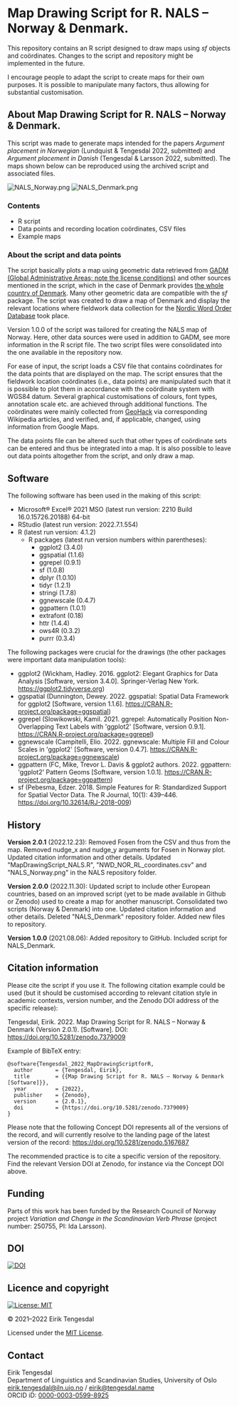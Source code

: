 # Map Drawing Script for R. NALS – Norway & Denmark.
This repository contains an R script designed to draw maps using *sf* objects and coördinates. Changes to the script and repository might be implemented in the future.

I encourage people to adapt the script to create maps for their own purposes. It is possible to manipulate many factors, thus allowing for substantial customisation.

## About Map Drawing Script for R. NALS – Norway & Denmark.
This script was made to generate maps intended for the papers *Argument placement in Norwegian* (Lundquist & Tengesdal 2022, submitted) and *Argument placement in Danish* (Tengesdal & Larsson 2022, submitted). The maps shown below can be reproduced using the archived script and associated files.

![NALS_Norway.png](https://github.com/EirikTengesdal/MapDrawingScriptforR/blob/main/NALS/NALS_Norway.png)
![NALS_Denmark.png](https://github.com/EirikTengesdal/MapDrawingScriptforR/blob/main/NALS/NALS_Denmark.png)

### Contents
* R script
* Data points and recording location coördinates, CSV files
* Example maps

### About the script and data points
The script basically plots a map using geometric data retrieved from [GADM (Global Administrative Areas; note the license conditions)](https://gadm.org/license.html) and other sources mentioned in the script, which in the case of Denmark provides [the whole country of Denmark](https://biogeo.ucdavis.edu/data/gadm3.6/gpkg/gadm36_DNK_gpkg.zip). Many other geometric data are compatible with the *sf* package. The script was created to draw a map of Denmark and display the relevant locations where fieldwork data collection for the [Nordic Word Order Database](https://www.hf.uio.no/iln/english/about/organization/text-laboratory/projects/nwd/index.html) took place.

Version 1.0.0 of the script was tailored for creating the NALS map of Norway. Here, other data sources were used in addition to GADM, see more information in the R script file. The two script files were consolidated into the one available in the repository now.

For ease of input, the script loads a CSV file that contains coördinates for the data points that are displayed on the map. The script ensures that the fieldwork location coördinates (i.e., data points) are manipulated such that it is possible to plot them in accordance with the coördinate system with WGS84 datum. Several graphical customisations of colours, font types, annotation scale etc. are achieved through additional functions. The coördinates were mainly collected from [GeoHack](https://geohack.toolforge.org/) via corresponding Wikipedia articles, and verified, and, if applicable, changed, using information from Google Maps.

The data points file can be altered such that other types of coördinate sets can be entered and thus be integrated into a map. It is also possible to leave out data points altogether from the script, and only draw a map.

## Software
The following software has been used in the making of this script:

* Microsoft® Excel® 2021 MSO (latest run version: 2210 Build 16.0.15726.20188) 64-bit
* RStudio (latest run version: 2022.7.1.554)
* R (latest run version: 4.1.2)
  * R packages (latest run version numbers within parentheses):
	  * ggplot2 (3.4.0)
	  * ggspatial (1.1.6)
	  * ggrepel (0.9.1)
	  * sf (1.0.8)
	  * dplyr (1.0.10)
	  * tidyr (1.2.1)
	  * stringi (1.7.8)
	  * ggnewscale (0.4.7)
	  * ggpattern (1.0.1)
	  * extrafont (0.18)
	  * httr (1.4.4)
	  * ows4R (0.3.2)
	  * purrr (0.3.4)

The following packages were crucial for the drawings (the other packages were important data manipulation tools):

* ggplot2 (Wickham, Hadley. 2016. ggplot2: Elegant Graphics for Data Analysis [Software, version 3.4.0]. Springer-Verlag New York. https://ggplot2.tidyverse.org)
* ggspatial (Dunnington, Dewey. 2022. ggspatial: Spatial Data Framework for ggplot2 [Software, version 1.1.6]. https://CRAN.R-project.org/package=ggspatial)
* ggrepel (Slowikowski, Kamil. 2021. ggrepel: Automatically Position Non-Overlapping Text Labels with 'ggplot2' [Software, version 0.9.1]. https://CRAN.R-project.org/package=ggrepel)
* ggnewscale (Campitelli, Elio. 2022. ggnewscale: Multiple Fill and Colour Scales in 'ggplot2' [Software, version 0.4.7]. https://CRAN.R-project.org/package=ggnewscale)
* ggpattern (FC, Mike, Trevor L. Davis & ggplot2 authors. 2022. ggpattern: 'ggplot2' Pattern Geoms [Software, version 1.0.1]. https://CRAN.R-project.org/package=ggpattern)
* sf (Pebesma, Edzer. 2018. Simple Features for R: Standardized Support for Spatial Vector Data. The R Journal, 10(1): 439–446. https://doi.org/10.32614/RJ-2018-009)

## History
**Version 2.0.1** (2022.12.23): Removed Fosen from the CSV and thus from the map. Removed nudge_x and nudge_y arguments for Fosen in Norway plot. Updated citation information and other details. Updated "MapDrawingScript_NALS.R", "NWD_NOR_RL_coordinates.csv" and "NALS_Norway.png" in the NALS repository folder.

**Version 2.0.0** (2022.11.30): Updated script to include other European countries, based on an improved script (yet to be made available in Github or Zenodo) used to create a map for another manuscript. Consolidated two scripts (Norway & Denmark) into one. Updated citation information and other details. Deleted "NALS_Denmark" repository folder. Added new files to repository.

**Version 1.0.0** (2021.08.06): Added repository to GitHub. Included script for NALS_Denmark.

## Citation information
Please cite the script if you use it. The following citation example could be used (but it should be customised according to relevant citation style in academic contexts, version number, and the Zenodo DOI address of the specific release):

Tengesdal, Eirik. 2022. Map Drawing Script for R. NALS – Norway & Denmark (Version 2.0.1). [Software]. DOI: https://doi.org/10.5281/zenodo.7379009

Example of BibTeX entry:
```
@software{Tengesdal_2022_MapDrawingScriptforR,
  author       = {Tengesdal, Eirik},
  title        = {{Map Drawing Script for R. NALS – Norway & Denmark [Software]}},
  year         = {2022},
  publisher    = {Zenodo},
  version      = {2.0.1},
  doi          = {https://doi.org/10.5281/zenodo.7379009}
}
```

Please note that the following Concept DOI represents all of the versions of the record, and will currently resolve to the landing page of the latest version of the record: https://doi.org/10.5281/zenodo.5167687

The recommended practice is to cite a specific version of the repository. Find the relevant Version DOI at Zenodo, for instance via the Concept DOI above.

## Funding
Parts of this work has been funded by the Research Council of Norway project *Variation and Change in the Scandinavian Verb Phrase* (project number: 250755, PI: Ida Larsson).

## DOI
[![DOI](https://zenodo.org/badge/393439333.svg)](https://zenodo.org/badge/latestdoi/393439333)

## Licence and copyright
[![License: MIT](https://img.shields.io/badge/License-MIT-yellow.svg)](https://opensource.org/licenses/MIT)

© 2021–2022 Eirik Tengesdal

Licensed under the [MIT License](LICENSE).

## Contact
Eirik Tengesdal  
Department of Linguistics and Scandinavian Studies, University of Oslo  
eirik.tengesdal@iln.uio.no / eirik@tengesdal.name  
ORCID iD: [0000-0003-0599-8925](https://orcid.org/0000-0003-0599-8925)
